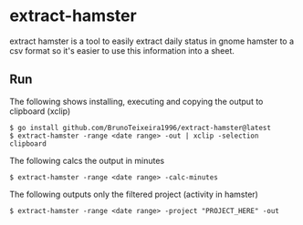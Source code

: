 # extract-hamster

extract hamster is a tool to easily extract daily status in gnome hamster to a csv format so it's easier to use this information into a sheet.


## Run

The following shows installing, executing and copying the output to clipboard (xclip)

``` console
$ go install github.com/BrunoTeixeira1996/extract-hamster@latest
$ extract-hamster -range <date range> -out | xclip -selection clipboard
```

The following calcs the output in minutes

``` console
$ extract-hamster -range <date range> -calc-minutes
```

The following outputs only the filtered project (activity in hamster)

``` console
$ extract-hamster -range <date range> -project "PROJECT_HERE" -out
```
